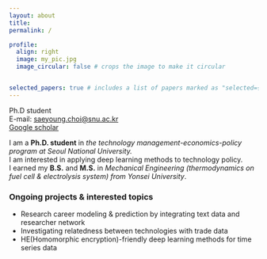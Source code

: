 ```yaml
---
layout: about
title: 
permalink: /

profile:
  align: right
  image: my_pic.jpg
  image_circular: false # crops the image to make it circular


selected_papers: true # includes a list of papers marked as "selected={true}"
---
```

Ph.D student \
E-mail: [saeyoung.choi@snu.ac.kr](saeyoung.choi@snu.ac.kr) \
[Google scholar](https://scholar.google.com/citations?user=849hkOoAAAAJ&hl=en&oi=ao) 

I am a **Ph.D. student** in *the technology management-economics-policy program at Seoul National University.* \
I am interested in applying deep learning methods to technology policy. \
I earned my **B.S.** and **M.S.** in *Mechanical Engineering (thermodynamics on fuel cell & electrolysis system) from Yonsei University*.

### Ongoing projects & interested topics
- Research career modeling & prediction by integrating text data and researcher network
- Investigating relatedness between technologies with trade data
- HE(Homomorphic encryption)-friendly deep learning methods for time series data
